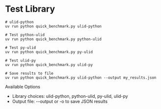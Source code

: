 # Test Library

```
# ulid-python
uv run python quick_benchmark.py ulid-python

# Test python-ulid
uv run python quick_benchmark.py python-ulid

# Test py-ulid
uv run python quick_benchmark.py py-ulid

# Test ulid-py
uv run python quick_benchmark.py ulid-py

# Save results to file
uv run python quick_benchmark.py ulid-python --output my_results.json
```
Available Options

- Library choices: ulid-python, python-ulid, py-ulid, ulid-py
- Output file: --output or -o to save JSON results
